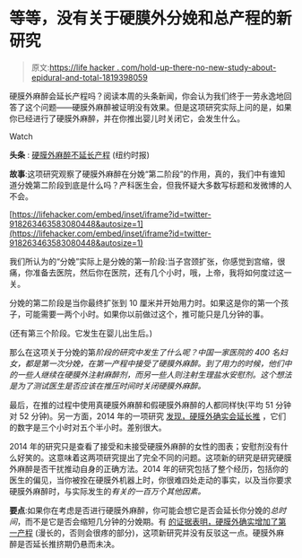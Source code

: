 # 等等，没有关于硬膜外分娩和总产程的新研究

> 原文:[https://life hacker . com/hold-up-there-no-new-study-about-epidural-and-total-1819398059](https://lifehacker.com/hold-up-there-s-no-new-study-about-epidurals-and-total-1819398059)

硬膜外麻醉会延长产程吗？阅读本周的头条新闻，你会认为我们终于一劳永逸地回答了这个问题——硬膜外麻醉被证明没有效果。但是这项研究实际上问的是，如果你已经进行了硬膜外麻醉，并在你推出婴儿时关闭它，会发生什么。

Watch

**头条** : [硬膜外麻醉不延长产程](https://www.nytimes.com/2017/10/10/well/family/epidurals-do-not-prolong-labor.html?_r=0) (纽约时报)

**故事**:这项研究观察了硬膜外麻醉在分娩“第二阶段”的作用，真的，我们中有谁知道分娩第二阶段到底是什么吗？产科医生会，但我怀疑大多数写标题和发微博的人不会。

 [https://lifehacker.com/embed/inset/iframe?id=twitter-918263463583080448&autosize=1](https://lifehacker.com/embed/inset/iframe?id=twitter-918263463583080448&autosize=1) 

我们所认为的“分娩”实际上是分娩的第一阶段:当子宫颈扩张，你感觉到宫缩，很痛，你准备去医院，然后你在医院，还有几个小时，哦，上帝，我将如何度过这一关。

分娩的第二阶段是当你最终扩张到 10 厘米并开始用力时。如果这是你的第一个孩子，可能需要一两个小时。如果你以前做过这个，推可能只是几分钟的事。

(还有第三个阶段。它发生在婴儿出生后。)

那么在这项关于分娩的第*阶段的研究中发生了什么呢？中国一家医院的 400 名妇女，都是第一次分娩，在第一产程中接受了硬膜外麻醉。到了用力的时候，他们中的一些人继续在硬膜外注射麻醉剂，而另一些人则注射生理盐水安慰剂。这个想法是为了测试医生是否应该在推压时间时关闭硬膜外麻醉。*

最后，在推的过程中使用真硬膜外麻醉和假硬膜外麻醉的人都同样快(平均 51 分钟对 52 分钟)。另一方面，2014 年的一项研究 [发现，硬膜外确实会延长推](https://www.ncbi.nlm.nih.gov/pubmed/24499753) ，它们的数字是三个小时对五个半小时。差别很大。

2014 年的研究只是查看了接受和未接受硬膜外麻醉的女性的图表；安慰剂没有什么好笑的。这意味着这两项研究提出了完全不同的问题。这项新的研究是研究硬膜外麻醉是否干扰推动自身的正确方法。2014 年的研究包括了整个经历，包括你的医生的偏见，当你被拴在硬膜外机器上时，你很难四处走动的事实，以及当你要求硬膜外麻醉时，与实际发生的*有关的一百万个其他因素。*

**要点**:如果你在考虑是否进行硬膜外麻醉，你可能会想它是否会延长你分娩的*总时间*，而不是它是否会缩短几分钟的分娩期。有 [的证据表明，硬膜外确实增加了第一产程](https://pdfs.semanticscholar.org/6188/ed5a2d49d0d44d7e144dc6d2e91cead0348a.pdf) (漫长的，否则会很疼的部分)，这项新研究并没有反驳这一点。硬膜外麻醉是否延长推挤期仍悬而未决。
